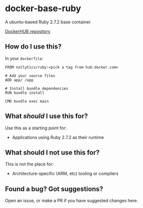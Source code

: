 # docker-base-ruby

A ubuntu-based Ruby 2.7.2 base container

[DockerHUB repository](https://hub.docker.com/r/nxtlytics/ruby)

## How do I use this?

In your `dockerfile`:
```
FROM nxtlytics/ruby:<pick a tag from hub.docker.com>

# Add your source files
ADD app/ /app

# Install bundle dependencies
RUN bundle install

CMD bundle exec main
```

## What *should* I use this for?

Use this as a starting point for: 

- Applications using Ruby 2.7.2 as their runtime

## What should I not use this for?

This is not the place for:

- Architecture-specific (ARM, etc) tooling or compilers

## Found a bug? Got suggestions?

Open an issue, or make a PR if you have suggested changes here.
